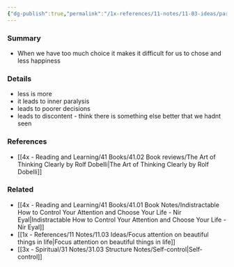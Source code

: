 ```yaml
---
{"dg-publish":true,"permalink":"/1x-references/11-notes/11-03-ideas/paradox-of-choice/","title":"Paradox of choice","created":"2022-12-15T08:01:48.000+03:00","updated":"2024-02-14T20:18:25.891+03:00"}
---
```



### Summary
- When we have too much choice it makes it difficult for us to chose and less happiness

### Details
- less is more
- it leads to inner paralysis
- leads to poorer decisions
- leads to discontent - think there is something else better that we hadnt seen

### References
- [[4x - Reading and Learning/41 Books/41.02 Book reviews/The Art of Thinking Clearly by Rolf Dobelli\|The Art of Thinking Clearly by Rolf Dobelli]]

### Related
- [[4x - Reading and Learning/41 Books/41.01 Book Notes/Indistractable How to Control Your Attention and Choose Your Life - Nir Eyal\|Indistractable How to Control Your Attention and Choose Your Life - Nir Eyal]]
- [[1x - References/11 Notes/11.03 Ideas/Focus attention on beautiful things in life\|Focus attention on beautiful things in life]]
- [[3x - Spiritual/31 Notes/31.03 Structure Notes/Self-control\|Self-control]]